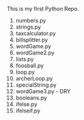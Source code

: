 This is my first Python Repo.

1.  numbers.py
2.  strings.py
3.  taxcalculator.py
4.  billsplitter.py
5.  wordGame.py
6.  wordGame2.py
7.  lists.py
8.  foosball.py
9.  loop.py
10. archerLoop.py
11. specialString.py
12. wordGame3.py - DRY
13. booleans.py
14. ifelse.py
15. ifelseif.py